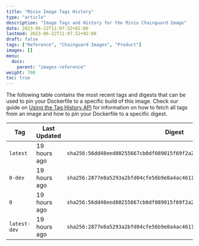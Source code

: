 ```yaml
---
title: "Minio Image Tags History"
type: "article"
description: "Image Tags and History for the Minio Chainguard Image"
date: 2023-06-22T11:07:52+02:00
lastmod: 2023-06-22T11:07:52+02:00
draft: false
tags: ["Reference", "Chainguard Images", "Product"]
images: []
menu:
  docs:
    parent: "images-reference"
weight: 700
toc: true
---
```


The following table contains the most recent tags and digests that can be used to pin your Dockerfile to a specific build of this image. Check our guide on [Using the Tag History API](/chainguard/chainguard-images/using-the-tag-history-api/) for information on how to fetch all tags from an image and how to pin your Dockerfile to a specific digest.

| Tag          | Last Updated | Digest                                                                    |
|--------------|--------------|---------------------------------------------------------------------------|
| `latest`     | 19 hours ago | `sha256:56dd48eed80255667cb0df089015f69f2a2a9ef38b54c6a7d72b5fba47f5b507` |
| `0-dev`      | 19 hours ago | `sha256:2877e8a5293a2bfd04cfe56b9e8a4ac4611af70eda6c97f341d5686aab7cc6da` |
| `0`          | 19 hours ago | `sha256:56dd48eed80255667cb0df089015f69f2a2a9ef38b54c6a7d72b5fba47f5b507` |
| `latest-dev` | 19 hours ago | `sha256:2877e8a5293a2bfd04cfe56b9e8a4ac4611af70eda6c97f341d5686aab7cc6da` |
